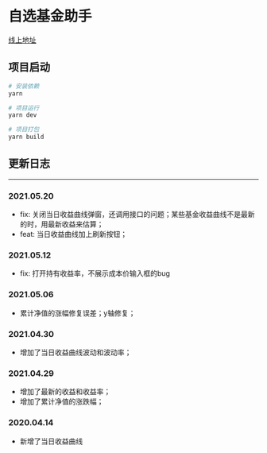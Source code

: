 # 自选基金助手

[线上地址](http://39.100.236.137:81/)

## 项目启动
``` bash
# 安装依赖
yarn 

# 项目运行
yarn dev

# 项目打包
yarn build

```

## 更新日志
---
### 2021.05.20
* fix: 关闭当日收益曲线弹窗，还调用接口的问题；某些基金收益曲线不是最新的时，用最新收益来估算；
* feat: 当日收益曲线加上刷新按钮；
### 2021.05.12
* fix: 打开持有收益率，不展示成本价输入框的bug
### 2021.05.06
* 累计净值的涨幅修复误差；y轴修复； 
### 2021.04.30
* 增加了当日收益曲线波动和波动率； 
### 2021.04.29  
* 增加了最新的收益和收益率；  
* 增加了累计净值的涨跌幅；  

### 2020.04.14
* 新增了当日收益曲线